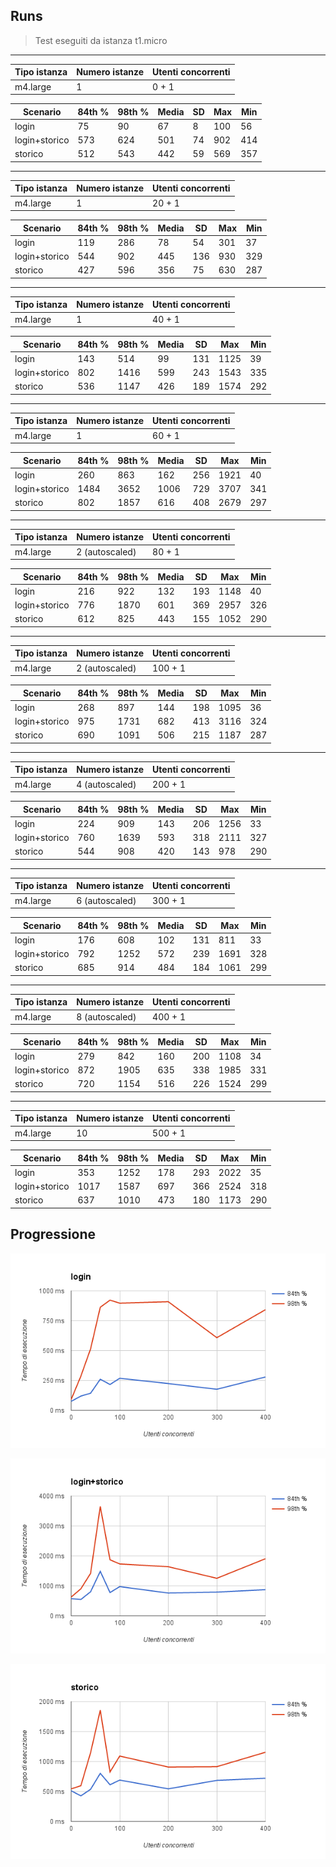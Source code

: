 ## Runs

> Test eseguiti da istanza t1.micro

---

| Tipo istanza | Numero istanze | Utenti concorrenti |
| ------------ | -------------- | ------------------ |
| m4.large     | 1              | 0 + 1              |

| Scenario      | 84th % | 98th % | Media | SD   | Max  | Min  |
| --------      | ------ | ------ | ----- | ---- | ---  | ---  |
| login         | 75     | 90     | 67    | 8    | 100  | 56   |
| login+storico | 573    | 624    | 501   | 74   | 902  | 414  |
| storico       | 512    | 543    | 442   | 59   | 569  | 357  |

---

| Tipo istanza | Numero istanze | Utenti concorrenti |
| ------------ | -------------- | ------------------ |
| m4.large     | 1              | 20 + 1             |

| Scenario      | 84th % | 98th % | Media | SD   | Max  | Min  |
| --------      | ------ | ------ | ----- | ---- | ---  | ---  |
| login         | 119    | 286    | 78    | 54   | 301  | 37   |
| login+storico | 544    | 902    | 445   | 136  | 930  | 329  |
| storico       | 427    | 596    | 356   | 75   | 630  | 287  |

---

| Tipo istanza | Numero istanze | Utenti concorrenti |
| ------------ | -------------- | ------------------ |
| m4.large     | 1              | 40 + 1             |

| Scenario      | 84th % | 98th % | Media | SD   | Max  | Min  |
| --------      | ------ | ------ | ----- | ---- | ---  | ---  |
| login         | 143    | 514    | 99    | 131  | 1125 | 39   |
| login+storico | 802    | 1416   | 599   | 243  | 1543 | 335  |
| storico       | 536    | 1147   | 426   | 189  | 1574 | 292  |

---

| Tipo istanza | Numero istanze | Utenti concorrenti |
| ------------ | -------------- | ------------------ |
| m4.large     | 1              | 60 + 1             |

| Scenario      | 84th % | 98th % | Media | SD   | Max  | Min  |
| --------      | ------ | ------ | ----- | ---- | ---  | ---  |
| login         | 260    | 863    | 162   | 256  | 1921 | 40   |
| login+storico | 1484   | 3652   | 1006  | 729  | 3707 | 341  |
| storico       | 802    | 1857   | 616   | 408  | 2679 | 297  |

---

| Tipo istanza | Numero istanze | Utenti concorrenti |
| ------------ | -------------- | ------------------ |
| m4.large     | 2 (autoscaled) | 80 + 1             |

| Scenario      | 84th % | 98th % | Media | SD   | Max  | Min  |
| --------      | ------ | ------ | ----- | ---- | ---  | ---  |
| login         | 216    | 922    | 132   | 193  | 1148 | 40   |
| login+storico | 776    | 1870   | 601   | 369  | 2957 | 326  |
| storico       | 612    | 825    | 443   | 155  | 1052 | 290  |

---

| Tipo istanza | Numero istanze | Utenti concorrenti |
| ------------ | -------------- | ------------------ |
| m4.large     | 2 (autoscaled) | 100 + 1            |

| Scenario      | 84th % | 98th % | Media | SD   | Max  | Min  |
| --------      | ------ | ------ | ----- | ---- | ---  | ---  |
| login         | 268    | 897    | 144   | 198  | 1095 | 36   |
| login+storico | 975    | 1731   | 682   | 413  | 3116 | 324  |
| storico       | 690    | 1091   | 506   | 215  | 1187 | 287  |

---

| Tipo istanza | Numero istanze | Utenti concorrenti |
| ------------ | -------------- | ------------------ |
| m4.large     | 4 (autoscaled) | 200 + 1            |

| Scenario      | 84th % | 98th % | Media | SD   | Max  | Min  |
| --------      | ------ | ------ | ----- | ---- | ---  | ---  |
| login         | 224    | 909    | 143   | 206  | 1256 | 33   |
| login+storico | 760    | 1639   | 593   | 318  | 2111 | 327  |
| storico       | 544    | 908    | 420   | 143  | 978  | 290  |

---

| Tipo istanza | Numero istanze | Utenti concorrenti |
| ------------ | -------------- | ------------------ |
| m4.large     | 6 (autoscaled) | 300 + 1            |

| Scenario      | 84th % | 98th % | Media | SD   | Max  | Min  |
| --------      | ------ | ------ | ----- | ---- | ---  | ---  |
| login         | 176    | 608    | 102   | 131  | 811  | 33   |
| login+storico | 792    | 1252   | 572   | 239  | 1691 | 328  |
| storico       | 685    | 914    | 484   | 184  | 1061 | 299  |

---

| Tipo istanza | Numero istanze | Utenti concorrenti |
| ------------ | -------------- | ------------------ |
| m4.large     | 8 (autoscaled) | 400 + 1            |

| Scenario      | 84th % | 98th % | Media | SD   | Max  | Min  |
| --------      | ------ | ------ | ----- | ---- | ---  | ---  |
| login         | 279    | 842    | 160   | 200  | 1108 | 34   |
| login+storico | 872    | 1905   | 635   | 338  | 1985 | 331  |
| storico       | 720    | 1154   | 516   | 226  | 1524 | 299  |

---

| Tipo istanza | Numero istanze | Utenti concorrenti |
| ------------ | -------------- | ------------------ |
| m4.large     | 10             | 500 + 1            |

| Scenario      | 84th % | 98th % | Media | SD   | Max  | Min  |
| --------      | ------ | ------ | ----- | ---- | ---  | ---  |
| login         | 353    | 1252   | 178   | 293  | 2022 | 35   |
| login+storico | 1017   | 1587   | 697   | 366  | 2524 | 318  |
| storico       | 637    | 1010   | 473   | 180  | 1173 | 290  |

## Progressione

![login](./login.png)

![login+storico](./login+storico.png)

![storico](./storico.png)
